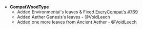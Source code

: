 - **CompatWoodType**
  - Added Environmental's leaves & Fixed [EveryCompat's #769](https://github.com/MehVahdJukaar/WoodGood/issues/769)
  - Added Aether Genesis's leaves  - @VoidLeech
  - Added one more leaves from Ancient Aether - @VoidLeech